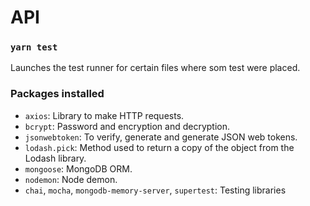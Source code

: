 # API

### `yarn test`

Launches the test runner for certain files where som test were placed.

### Packages installed

- `axios`: Library to make HTTP requests.
- `bcrypt`: Password and encryption and decryption.
- `jsonwebtoken`: To verify, generate and generate JSON web tokens.
- `lodash.pick`: Method used to return a copy of the object from the Lodash library.
- `mongoose`: MongoDB ORM.
- `nodemon`: Node demon.
- `chai`, `mocha`, `mongodb-memory-server`, `supertest`: Testing libraries
